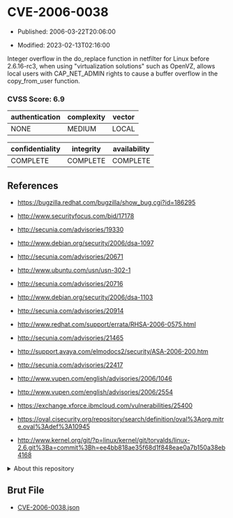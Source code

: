 # CVE-2006-0038

- Published: 2006-03-22T20:06:00

- Modified: 2023-02-13T02:16:00

Integer overflow in the do_replace function in netfilter for Linux before 2.6.16-rc3, when using "virtualization solutions" such as OpenVZ, allows local users with CAP_NET_ADMIN rights to cause a buffer overflow in the copy_from_user function.

### CVSS Score: **6.9**

| authentication | complexity | vector |
| --- | --- | --- |
| NONE | MEDIUM | LOCAL |

| confidentiality | integrity | availability |
| --- | --- | --- |
| COMPLETE | COMPLETE | COMPLETE |

## References

* https://bugzilla.redhat.com/bugzilla/show_bug.cgi?id=186295

* http://www.securityfocus.com/bid/17178

* http://secunia.com/advisories/19330

* http://www.debian.org/security/2006/dsa-1097

* http://secunia.com/advisories/20671

* http://www.ubuntu.com/usn/usn-302-1

* http://secunia.com/advisories/20716

* http://www.debian.org/security/2006/dsa-1103

* http://secunia.com/advisories/20914

* http://www.redhat.com/support/errata/RHSA-2006-0575.html

* http://secunia.com/advisories/21465

* http://support.avaya.com/elmodocs2/security/ASA-2006-200.htm

* http://secunia.com/advisories/22417

* http://www.vupen.com/english/advisories/2006/1046

* http://www.vupen.com/english/advisories/2006/2554

* https://exchange.xforce.ibmcloud.com/vulnerabilities/25400

* https://oval.cisecurity.org/repository/search/definition/oval%3Aorg.mitre.oval%3Adef%3A10945

* http://www.kernel.org/git/?p=linux/kernel/git/torvalds/linux-2.6.git%3Ba=commit%3Bh=ee4bb818ae35f68d1f848eae0a7b150a38eb4168

<details>
<summary>About this repository</summary> 

  This repository is part of the project [Live Hack CVE](https://github.com/Live-Hack-CVE). Main website can be found [www.live-hack.org](https://www.live-hack.org) 
  
  Made by [Sn0wAlice](https://github.com/Sn0wAlice) for the people that care about security and need to have a feed of the latest CVEs. Hope you enjoy it, don't forget to star the repo and follow me on [Twitter](https://twitter.com/Sn0wAlice) and [Github](https://github.com/Sn0wAlice). And that is my [personnal website](https://www.alice-snow.me/)

  - [Home Page](https://github.com/Live-Hack-CVE)
  - [Framework](https://github.com/Live-Hack-CVE/cve-framework)
  - [CVE database](https://github.com/Live-Hack-CVE/full_database)
  - [Changelog](https://github.com/Live-Hack-CVE/Changelog)
</details>

## Brut File

* [CVE-2006-0038.json](https://raw.githubusercontent.com/Live-Hack-CVE/full_database/main/cves/2006/CVE-2006-0038.json)

